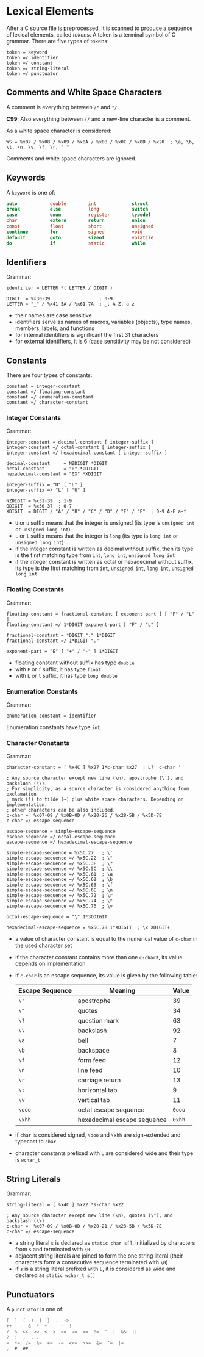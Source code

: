 # Lexical Elements

After a C source file is preprocessed, it is scanned to produce a sequence of
lexical elements, called *tokens*. A token is a terminal symbol of C grammar.
There are five types of tokens:
```abnf
token = keyword
token =/ identifier
token =/ constant
token =/ string-literal
token =/ punctuator
```

## Comments and White Space Characters

A comment is everything between `/*` and `*/`.

**C99**: Also everything between `//` and a new-line character is a comment.

As a white space character is considered:
```abnf
WS = %x07 / %x08 / %x09 / %x0A / %x0B / %x0C / %x0D / %x20  ; \a, \b, \t, \n, \v, \f, \r, " "
```

Comments and white space characters are ignored.

## Keywords

A `keyword` is one of:
```C
auto            double        int             struct
break           else          long            switch
case            enum          register        typedef
char            extern        return          union
const           float         short           unsigned
continue        for           signed          void
default         goto          sizeof          volatile
do              if            static          while
```

## Identifiers

Grammar:
```abnf
identifier = LETTER *( LETTER / DIGIT )

DIGIT  = %x30-39                  ; 0-9
LETTER = "_" / %x41-5A / %x61-7A  ; _, A-Z, a-z
```

* their names are case sensitive
* identifiers serve as names of macros, variables (objects), type names,
  members, labels, and functions
* for internal identifiers is significant the first 31 characters
* for external identifiers, it is 6 (case sensitivity may be not considered)

## Constants

There are four types of constants:
```abnf
constant = integer-constant
constant =/ floating-constant
constant =/ enumeration-constant
constant =/ character-constant
```

### Integer Constants

Grammar:
```abnf
integer-constant = decimal-constant [ integer-suffix ]
integer-constant =/ octal-constant [ integer-suffix ]
integer-constant =/ hexadecimal-constant [ integer-suffix ]

decimal-constant     = NZDIGIT *DIGIT
octal-constant       = "0" *ODIGIT
hexadecimal-constant = "0X" *XDIGIT

integer-suffix = "U" [ "L" ]
integer-suffix =/ "L" [ "U" ]

NZDIGIT = %x31-39  ; 1-9
ODIGIT  = %x30-37  ; 0-7
XDIGIT  = DIGIT / "A" / "B" / "C" / "D" / "E" / "F"  ; 0-9 A-F a-f
```

* `U` or `u` suffix means that the integer is unsigned (its type is
  `unsigned int` or `unsigned long int`)
* `L` or `l` suffix means that the integer is `long` (its type is `long int` or
  `unsigned long int`)
* if the integer constant is written as decimal without suffix, then its type
  is the first matching type from `int`, `long int`, `unsigned long int`
* if the integer constant is written as octal or hexadecimal without suffix,
  its type is the first matching from `int`, `unsigned int`, `long int`,
  `unsigned long int`

### Floating Constants

Grammar:
```abnf
floating-constant = fractional-constant [ exponent-part ] [ "F" / "L" ]
floating-constant =/ 1*DIGIT exponent-part [ "F" / "L" ]

fractional-constant = *DIGIT "." 1*DIGIT
fractional-constant =/ 1*DIGIT "."

exponent-part = "E" [ "+" / "-" ] 1*DIGIT
```

* floating constant without suffix has type `double`
* with `F` or `f` suffix, it has type `float`
* with `L` or `l` suffix, it has type `long double`

### Enumeration Constants

Grammar:
```abnf
enumeration-constant = identifier
```

Enumeration constants have type `int`.

### Character Constants

Grammar:
```abnf
character-constant = [ %x4C ] %x27 1*c-char %x27  ; L?' c-char '

; Any source character except new line (\n), apostrophe (\'), and backslash (\\).
; For simplicity, as a source character is considered anything from exclamation
; mark (!) to tilde (~) plus white space characters. Depending on implementation,
; other characters can be also included.
c-char =  %x07-09 / %x0B-0D / %x20-26 / %x28-5B / %x5D-7E
c-char =/ escape-sequence

escape-sequence = simple-escape-sequence
escape-sequence =/ octal-escape-sequence
escape-sequence =/ hexadecimal-escape-sequence

simple-escape-sequence = %x5C.27   ; \'
simple-escape-sequence =/ %x5C.22  ; \"
simple-escape-sequence =/ %x5C.3F  ; \?
simple-escape-sequence =/ %x5C.5C  ; \\
simple-escape-sequence =/ %x5C.61  ; \a
simple-escape-sequence =/ %x5C.62  ; \b
simple-escape-sequence =/ %x5C.66  ; \f
simple-escape-sequence =/ %x5C.6E  ; \n
simple-escape-sequence =/ %x5C.72  ; \r
simple-escape-sequence =/ %x5C.74  ; \t
simple-escape-sequence =/ %x5C.76  ; \v

octal-escape-sequence = "\" 1*3ODIGIT

hexadecimal-escape-sequence = %x5C.78 1*XDIGIT  ; \x XDIGIT+
```

* a value of character constant is equal to the numerical value of `c-char` in
  the used character set
* if the character constant contains more than one `c-char`s, its value depends
  on implementation
* if `c-char` is an escape sequence, its value is given by the following table:

  | Escape Sequence | Meaning | Value |
  | --------------- | ------- | ----- |
  | `\'` | apostrophe | 39 |
  | `\"` | quotes | 34 |
  | `\?` | question mark | 63 |
  | `\\` | backslash | 92 |
  | `\a` | bell | 7 |
  | `\b` | backspace | 8 |
  | `\f` | form feed | 12 |
  | `\n` | line feed | 10 |
  | `\r` | carriage return | 13 |
  | `\t` | horizontal tab | 9 |
  | `\v` | vertical tab | 11 |
  | `\ooo` | octal escape sequence | `0ooo` |
  | `\xhh` | hexadecimal escape sequence | `0xhh` |
* if `char` is considered signed, `\ooo` and `\xhh` are sign-extended and
  typecast to `char`
* character constants prefixed with `L` are considered wide and their type is
  `wchar_t`

## String Literals

Grammar:
```abnf
string-literal = [ %x4C ] %x22 *s-char %x22

; Any source character except new line (\n), quotes (\"), and backslash (\\).
c-char =  %x07-09 / %x0B-0D / %x20-21 / %x23-5B / %x5D-7E
c-char =/ escape-sequence
```

* a string literal `s` is declared as `static char s[]`, initialized by
  characters from `s` and terminated with `\0`
* adjacent string literals are joined to form the one string literal (their
  characters form a consecutive sequence terminated with `\0`)
* if `s` is a string literal prefixed with `L`, it is considered as wide and
  declared as `static wchar_t s[]`

## Punctuators

A `punctuator` is one of:
```C
[  ]  (  )  {  }  .  ->
++  --  &  *  +  -  ~  !
/  %  <<  >>  <  >  <=  >=  ==  !=  ^  |  &&  ||
?  :  ;  ...
=  *=  /=  %=  +=  -=  <<=  >>=  &=  ^=  |=
,  #  ##
```
